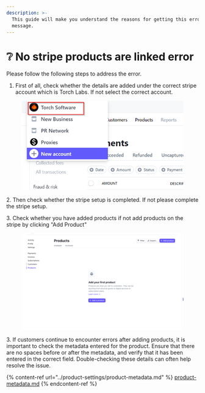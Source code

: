 ```yaml
---
description: >-
  This guide will make you understand the reasons for getting this error
  message.
---
```


# ❔ No stripe products are linked error

Please follow the following steps to address the error.

1. First of all, check whether the details are added under the correct stripe account which is Torch Labs. If not select the correct account.

<figure><img src="../.gitbook/assets/3 (8).png" alt=""><figcaption></figcaption></figure>

2\. Then check whether the stripe setup is completed. If not please complete the stripe setup.

3\. Check whether you have added products if not add products on the stripe by clicking "Add Product"

<figure><img src="../.gitbook/assets/2 (2).png" alt=""><figcaption></figcaption></figure>

3\. If customers continue to encounter errors after adding products, it is important to check the metadata entered for the product. Ensure that there are no spaces before or after the metadata, and verify that it has been entered in the correct field. Double-checking these details can often help resolve the issue.

{% content-ref url="../product-settings/product-metadata.md" %}
[product-metadata.md](../product-settings/product-metadata.md)
{% endcontent-ref %}






